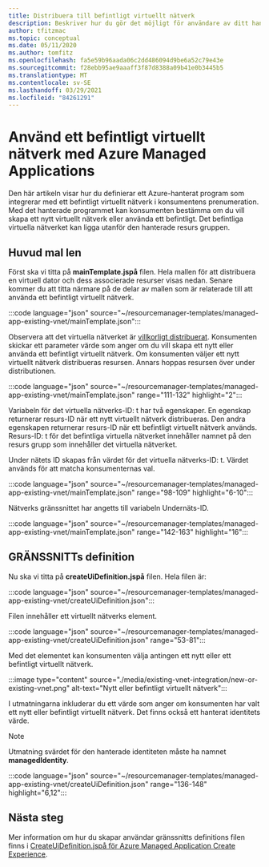 ```yaml
---
title: Distribuera till befintligt virtuellt nätverk
description: Beskriver hur du gör det möjligt för användare av ditt hanterade program att välja ett befintligt virtuellt nätverk. Det virtuella nätverket kan ligga utanför det hanterade programmet.
author: tfitzmac
ms.topic: conceptual
ms.date: 05/11/2020
ms.author: tomfitz
ms.openlocfilehash: fa5e59b96aada06c2dd486094d9be6a52c79e43e
ms.sourcegitcommit: f28ebb95ae9aaaff3f87d8388a09b41e0b3445b5
ms.translationtype: MT
ms.contentlocale: sv-SE
ms.lasthandoff: 03/29/2021
ms.locfileid: "84261291"
---
```

# <a name="use-existing-virtual-network-with-azure-managed-applications"></a>Använd ett befintligt virtuellt nätverk med Azure Managed Applications

Den här artikeln visar hur du definierar ett Azure-hanterat program som integrerar med ett befintligt virtuellt nätverk i konsumentens prenumeration. Med det hanterade programmet kan konsumenten bestämma om du vill skapa ett nytt virtuellt nätverk eller använda ett befintligt. Det befintliga virtuella nätverket kan ligga utanför den hanterade resurs gruppen.

## <a name="main-template"></a>Huvud mal len

Först ska vi titta på **mainTemplate.jspå** filen. Hela mallen för att distribuera en virtuell dator och dess associerade resurser visas nedan. Senare kommer du att titta närmare på de delar av mallen som är relaterade till att använda ett befintligt virtuellt nätverk.

:::code language="json" source="~/resourcemanager-templates/managed-app-existing-vnet/mainTemplate.json":::

Observera att det virtuella nätverket är [villkorligt distribuerat](../templates/conditional-resource-deployment.md). Konsumenten skickar ett parameter värde som anger om du vill skapa ett nytt eller använda ett befintligt virtuellt nätverk. Om konsumenten väljer ett nytt virtuellt nätverk distribueras resursen. Annars hoppas resursen över under distributionen.

:::code language="json" source="~/resourcemanager-templates/managed-app-existing-vnet/mainTemplate.json" range="111-132" highlight="2":::

Variabeln för det virtuella nätverks-ID: t har två egenskaper. En egenskap returnerar resurs-ID när ett nytt virtuellt nätverk distribueras. Den andra egenskapen returnerar resurs-ID när ett befintligt virtuellt nätverk används. Resurs-ID: t för det befintliga virtuella nätverket innehåller namnet på den resurs grupp som innehåller det virtuella nätverket.

Under nätets ID skapas från värdet för det virtuella nätverks-ID: t. Värdet används för att matcha konsumenternas val.

:::code language="json" source="~/resourcemanager-templates/managed-app-existing-vnet/mainTemplate.json" range="98-109" highlight="6-10":::

Nätverks gränssnittet har angetts till variabeln Undernäts-ID.

:::code language="json" source="~/resourcemanager-templates/managed-app-existing-vnet/mainTemplate.json" range="142-163" highlight="16":::

## <a name="ui-definition"></a>GRÄNSSNITTs definition

Nu ska vi titta på **createUiDefinition.jspå** filen. Hela filen är:

:::code language="json" source="~/resourcemanager-templates/managed-app-existing-vnet/createUiDefinition.json":::

Filen innehåller ett virtuellt nätverks element.

:::code language="json" source="~/resourcemanager-templates/managed-app-existing-vnet/createUiDefinition.json" range="53-81":::

Med det elementet kan konsumenten välja antingen ett nytt eller ett befintligt virtuellt nätverk.

:::image type="content" source="./media/existing-vnet-integration/new-or-existing-vnet.png" alt-text="Nytt eller befintligt virtuellt nätverk":::

I utmatningarna inkluderar du ett värde som anger om konsumenten har valt ett nytt eller befintligt virtuellt nätverk. Det finns också ett hanterat identitets värde.

> [!NOTE]
> Utmatning svärdet för den hanterade identiteten måste ha namnet **managedIdentity**.

:::code language="json" source="~/resourcemanager-templates/managed-app-existing-vnet/createUiDefinition.json" range="136-148" highlight="6,12":::

## <a name="next-steps"></a>Nästa steg

Mer information om hur du skapar användar gränssnitts definitions filen finns i [CreateUiDefinition.jspå för Azure Managed Application Create Experience](create-uidefinition-overview.md).
